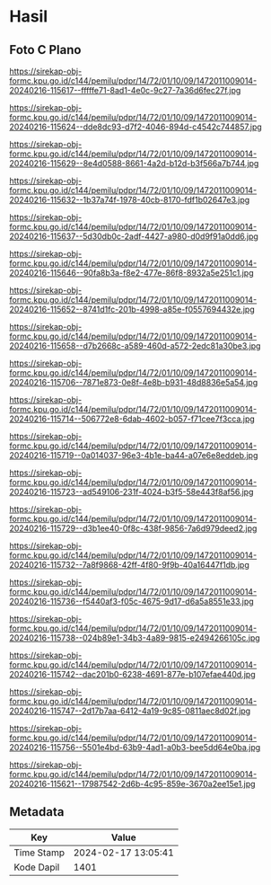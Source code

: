 # Hasil

## Foto C Plano

https://sirekap-obj-formc.kpu.go.id/c144/pemilu/pdpr/14/72/01/10/09/1472011009014-20240216-115617--fffffe71-8ad1-4e0c-9c27-7a36d6fec27f.jpg

https://sirekap-obj-formc.kpu.go.id/c144/pemilu/pdpr/14/72/01/10/09/1472011009014-20240216-115624--dde8dc93-d7f2-4046-894d-c4542c744857.jpg

https://sirekap-obj-formc.kpu.go.id/c144/pemilu/pdpr/14/72/01/10/09/1472011009014-20240216-115629--8e4d0588-8661-4a2d-b12d-b3f566a7b744.jpg

https://sirekap-obj-formc.kpu.go.id/c144/pemilu/pdpr/14/72/01/10/09/1472011009014-20240216-115632--1b37a74f-1978-40cb-8170-fdf1b02647e3.jpg

https://sirekap-obj-formc.kpu.go.id/c144/pemilu/pdpr/14/72/01/10/09/1472011009014-20240216-115637--5d30db0c-2adf-4427-a980-d0d9f91a0dd6.jpg

https://sirekap-obj-formc.kpu.go.id/c144/pemilu/pdpr/14/72/01/10/09/1472011009014-20240216-115646--90fa8b3a-f8e2-477e-86f8-8932a5e251c1.jpg

https://sirekap-obj-formc.kpu.go.id/c144/pemilu/pdpr/14/72/01/10/09/1472011009014-20240216-115652--8741d1fc-201b-4998-a85e-f0557694432e.jpg

https://sirekap-obj-formc.kpu.go.id/c144/pemilu/pdpr/14/72/01/10/09/1472011009014-20240216-115658--d7b2668c-a589-460d-a572-2edc81a30be3.jpg

https://sirekap-obj-formc.kpu.go.id/c144/pemilu/pdpr/14/72/01/10/09/1472011009014-20240216-115706--7871e873-0e8f-4e8b-b931-48d8836e5a54.jpg

https://sirekap-obj-formc.kpu.go.id/c144/pemilu/pdpr/14/72/01/10/09/1472011009014-20240216-115714--506772e8-6dab-4602-b057-f71cee7f3cca.jpg

https://sirekap-obj-formc.kpu.go.id/c144/pemilu/pdpr/14/72/01/10/09/1472011009014-20240216-115719--0a014037-96e3-4b1e-ba44-a07e6e8eddeb.jpg

https://sirekap-obj-formc.kpu.go.id/c144/pemilu/pdpr/14/72/01/10/09/1472011009014-20240216-115723--ad549106-231f-4024-b3f5-58e443f8af56.jpg

https://sirekap-obj-formc.kpu.go.id/c144/pemilu/pdpr/14/72/01/10/09/1472011009014-20240216-115729--d3b1ee40-0f8c-438f-9856-7a6d979deed2.jpg

https://sirekap-obj-formc.kpu.go.id/c144/pemilu/pdpr/14/72/01/10/09/1472011009014-20240216-115732--7a8f9868-42ff-4f80-9f9b-40a16447f1db.jpg

https://sirekap-obj-formc.kpu.go.id/c144/pemilu/pdpr/14/72/01/10/09/1472011009014-20240216-115736--f5440af3-f05c-4675-9d17-d6a5a8551e33.jpg

https://sirekap-obj-formc.kpu.go.id/c144/pemilu/pdpr/14/72/01/10/09/1472011009014-20240216-115738--024b89e1-34b3-4a89-9815-e2494266105c.jpg

https://sirekap-obj-formc.kpu.go.id/c144/pemilu/pdpr/14/72/01/10/09/1472011009014-20240216-115742--dac201b0-6238-4691-877e-b107efae440d.jpg

https://sirekap-obj-formc.kpu.go.id/c144/pemilu/pdpr/14/72/01/10/09/1472011009014-20240216-115747--2d17b7aa-6412-4a19-9c85-0811aec8d02f.jpg

https://sirekap-obj-formc.kpu.go.id/c144/pemilu/pdpr/14/72/01/10/09/1472011009014-20240216-115756--5501e4bd-63b9-4ad1-a0b3-bee5dd64e0ba.jpg

https://sirekap-obj-formc.kpu.go.id/c144/pemilu/pdpr/14/72/01/10/09/1472011009014-20240216-115621--17987542-2d6b-4c95-859e-3670a2ee15e1.jpg


## Metadata

| Key        | Value               |
| ---------- | ------------------- |
| Time Stamp | 2024-02-17 13:05:41 |
| Kode Dapil | 1401                |



